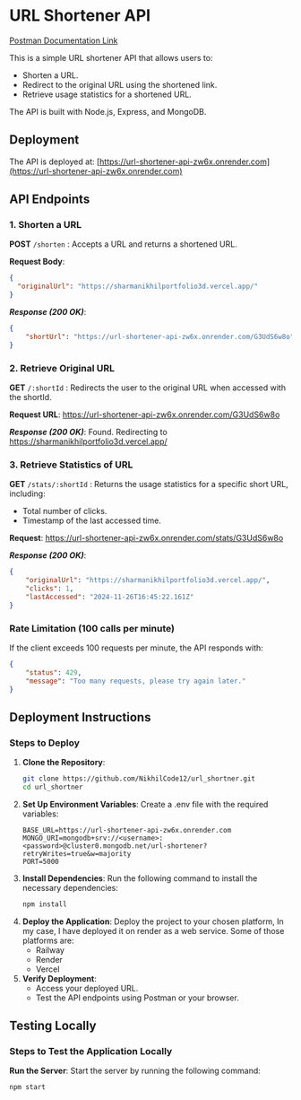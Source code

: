 # URL Shortener API 
[Postman Documentation Link](https://web.postman.co/workspace/1df59fe9-cafa-4c07-8f65-d125e6cb3142/documentation/30132855-509bdaa1-c39b-41da-8cc4-82b5f5b82cd6)

This is a simple URL shortener API that allows users to:
- Shorten a URL.
- Redirect to the original URL using the shortened link.
- Retrieve usage statistics for a shortened URL.

The API is built with Node.js, Express, and MongoDB.

## Deployment
The API is deployed at: [https://url-shortener-api-zw6x.onrender.com](https://url-shortener-api-zw6x.onrender.com)

## API Endpoints

### 1. Shorten a URL
**POST** `/shorten` : Accepts a URL and returns a shortened URL.

**Request Body**:
```json
{
  "originalUrl": "https://sharmanikhilportfolio3d.vercel.app/"
}
```
***Response (200 OK)***:
```json
{
    "shortUrl": "https://url-shortener-api-zw6x.onrender.com/G3UdS6w8o"
}
```

### 2. Retrieve Original URL
**GET** `/:shortId` : Redirects the user to the original URL when accessed with the shortId.

**Request URL**: https://url-shortener-api-zw6x.onrender.com/G3UdS6w8o

***Response (200 OK)***: Found. Redirecting to https://sharmanikhilportfolio3d.vercel.app/

### 3. Retrieve Statistics of URL
**GET** `/stats/:shortId` : Returns the usage statistics for a specific short URL, including:
- Total number of clicks.
- Timestamp of the last accessed time.

**Request**: https://url-shortener-api-zw6x.onrender.com/stats/G3UdS6w8o

***Response (200 OK)***:
```json
{
    "originalUrl": "https://sharmanikhilportfolio3d.vercel.app/",
    "clicks": 1,
    "lastAccessed": "2024-11-26T16:45:22.161Z"
}
```

### Rate Limitation (100 calls per minute)
If the client exceeds 100 requests per minute, the API responds with:
```json
{
    "status": 429,
    "message": "Too many requests, please try again later."
}
```

## **Deployment Instructions**

### **Steps to Deploy**

1. **Clone the Repository**:
   ```bash
   git clone https://github.com/NikhilCode12/url_shortner.git
   cd url_shortner
   ```
2. **Set Up Environment Variables**: Create a .env file with the required variables:
   ```plaintext
   BASE_URL=https://url-shortener-api-zw6x.onrender.com
   MONGO_URI=mongodb+srv://<username>:<password>@cluster0.mongodb.net/url-shortener?retryWrites=true&w=majority
   PORT=5000
   ```
3. **Install Dependencies**: Run the following command to install the necessary dependencies:
   ```bash
   npm install
   ```
5. **Deploy the Application**: Deploy the project to your chosen platform, In my case, I have deployed it on render as a web service. Some of those platforms are:
   - Railway
   - Render
   - Vercel
6. **Verify Deployment**:
   - Access your deployed URL.
   - Test the API endpoints using Postman or your browser.

## Testing Locally

### Steps to Test the Application Locally

**Run the Server**:
   Start the server by running the following command:
   ```bash
   npm start
   ```
